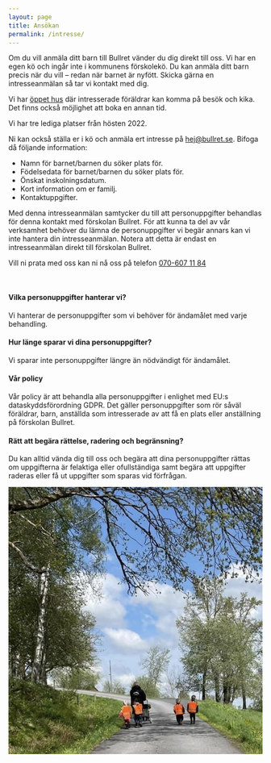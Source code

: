 ```yaml
---
layout: page
title: Ansökan
permalink: /intresse/   
---
```


Om du vill anmäla ditt barn till Bullret vänder du dig direkt till oss. Vi har en egen kö och ingår inte i kommunens förskolekö. Du kan anmäla ditt barn precis när du vill – redan när barnet är nyfött. Skicka gärna en intresseanmälan så tar vi kontakt med dig. 

Vi har [öppet hus](/om/oppet-hus/) där intresserade föräldrar kan komma på besök och kika. Det finns också möjlighet att boka en annan tid.

Vi har tre lediga platser från hösten 2022.

Ni kan också ställa er i kö och anmäla ert intresse på [hej@bullret.se](mailto:hej@bullret.se). Bifoga då följande information:

* Namn för barnet/barnen du söker plats för.
* Födelsedata för barnet/barnen du söker plats för.
* Önskat inskolningsdatum.
* Kort information om er familj.
* Kontaktuppgifter.

Med denna intresseanmälan samtycker du till att personuppgifter behandlas för denna kontakt med förskolan Bullret.
För att kunna ta del av vår verksamhet behöver du lämna de personuppgifter vi begär annars kan vi inte hantera din intresseanmälan.
Notera att detta är endast en intresseanmälan direkt till förskolan Bullret.

Vill ni prata med oss kan ni nå oss på telefon <a href="tel:+46706071184" class="p-tel">070-607 11 84</a> 


<p>&nbsp;</p>

#### Vilka personuppgifter hanterar vi?
Vi hanterar de personuppgifter som vi behöver för ändamålet med varje behandling. 

#### Hur länge sparar vi dina personuppgifter?
Vi sparar inte personuppgifter längre än nödvändigt för ändamålet.

#### Vår policy
Vår policy är att behandla alla personuppgifter i enlighet med EU:s dataskyddsförordning GDPR. Det gäller personuppgifter som rör såväl föräldrar, barn, anställda som intresserade av att få en plats eller anställning på förskolan Bullret. 

#### Rätt att begära rättelse, radering och begränsning? 
Du kan alltid vända dig till oss och begära att dina personuppgifter rättas om uppgifterna är felaktiga eller ofullständiga samt begära att uppgifter raderas eller få ut uppgifter som sparas vid förfrågan.

<img src="/img/strandpromend.jpg" alt="Promenad i närområdet hörer med" />
